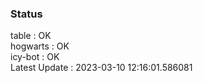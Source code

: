### Status


table : OK  
hogwarts : OK  
icy-bot : OK  
Latest Update : 2023-03-10 12:16:01.586081
